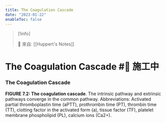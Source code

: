 ```yaml
---
title: The Coagulation Cascade
date: "2023-01-22"
enableToc: false
---
```


> [!info]
>
> 🌱 來自: [[Huppert's Notes]]

# The Coagulation Cascade #🚧 施工中

### The Coagulation Cascade



**FIGURE 7.2: The coagulation cascade**. The intrinsic pathway and extrinsic pathways converge in the common pathway. Abbreviations: Activated partial thromboplastin time (aPTT), prothrombin time (PT), thrombin time (TT), clotting factor in the activated form (a), tissue factor (TF), platelet membrane phospholipid (PL), calcium ions (Ca2\+).

